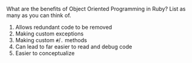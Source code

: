 What are the benefits of Object Oriented Programming in Ruby? List as many as you can think of.

1. Allows redundant code to be removed
2. Making custom exceptions
3. Making custom `#`/`.` methods
4. Can lead to far easier to read and debug code
5. Easier to conceptualize